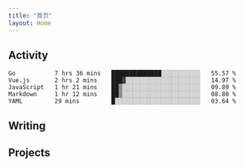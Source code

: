 ```yaml
---
title: "首页"
layout: Home
---
```


## Activity
<!--START_SECTION:waka-->
```text
Go           7 hrs 36 mins   ██████████████░░░░░░░░░░░   55.57 % 
Vue.js       2 hrs 2 mins    ███▓░░░░░░░░░░░░░░░░░░░░░   14.97 % 
JavaScript   1 hr 21 mins    ██▒░░░░░░░░░░░░░░░░░░░░░░   09.89 % 
Markdown     1 hr 12 mins    ██▒░░░░░░░░░░░░░░░░░░░░░░   08.80 % 
YAML         29 mins         █░░░░░░░░░░░░░░░░░░░░░░░░   03.64 % 
```
<!--END_SECTION:waka-->

## Writing
<PindedPosts />

## Projects
<Projects />
